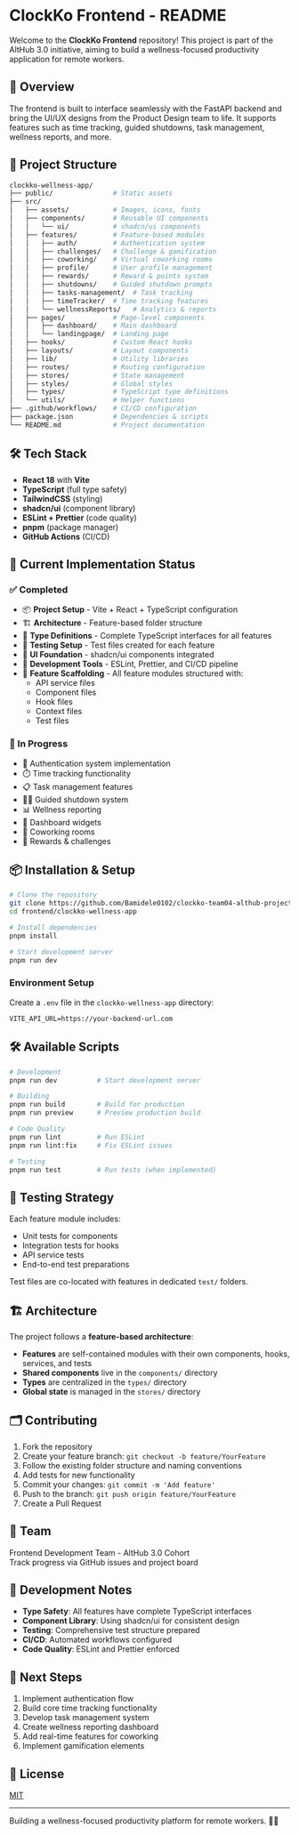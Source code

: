 # ClockKo Frontend - README

Welcome to the **ClockKo Frontend** repository! This project is part of the AltHub 3.0 initiative, aiming to build a wellness-focused productivity application for remote workers.

## 🚀 Overview

The frontend is built to interface seamlessly with the FastAPI backend and bring the UI/UX designs from the Product Design team to life. It supports features such as time tracking, guided shutdowns, task management, wellness reports, and more.

## 📁 Project Structure

```bash
clockko-wellness-app/
├── public/               # Static assets
├── src/
│   ├── assets/           # Images, icons, fonts
│   ├── components/       # Reusable UI components
│   │   └── ui/           # shadcn/ui components
│   ├── features/         # Feature-based modules
│   │   ├── auth/         # Authentication system
│   │   ├── challenges/   # Challenge & gamification
│   │   ├── coworking/    # Virtual coworking rooms
│   │   ├── profile/      # User profile management
│   │   ├── rewards/      # Reward & points system
│   │   ├── shutdowns/    # Guided shutdown prompts
│   │   ├── tasks-management/  # Task tracking
│   │   ├── timeTracker/  # Time tracking features
│   │   └── wellnessReports/   # Analytics & reports
│   ├── pages/            # Page-level components
│   │   ├── dashboard/    # Main dashboard
│   │   └── landingpage/  # Landing page
│   ├── hooks/            # Custom React hooks
│   ├── layouts/          # Layout components
│   ├── lib/              # Utility libraries
│   ├── routes/           # Routing configuration
│   ├── stores/           # State management
│   ├── styles/           # Global styles
│   ├── types/            # TypeScript type definitions
│   └── utils/            # Helper functions
├── .github/workflows/    # CI/CD configuration
├── package.json          # Dependencies & scripts
└── README.md             # Project documentation
```

## 🛠️ Tech Stack

- **React 18** with **Vite**
- **TypeScript** (full type safety)
- **TailwindCSS** (styling)
- **shadcn/ui** (component library)
- **ESLint + Prettier** (code quality)
- **pnpm** (package manager)
- **GitHub Actions** (CI/CD)

## 🧩 Current Implementation Status

### ✅ Completed

- 📦 **Project Setup** - Vite + React + TypeScript configuration
- 🏗️ **Architecture** - Feature-based folder structure
- 📝 **Type Definitions** - Complete TypeScript interfaces for all features
- 🧪 **Testing Setup** - Test files created for each feature
- 🎨 **UI Foundation** - shadcn/ui components integrated
- 🔧 **Development Tools** - ESLint, Prettier, and CI/CD pipeline
- 📁 **Feature Scaffolding** - All feature modules structured with:
  - API service files
  - Component files
  - Hook files
  - Context files
  - Test files

### 🚧 In Progress

- 🔐 Authentication system implementation
- ⏱️ Time tracking functionality
- 📋 Task management features
- 🧘‍♂️ Guided shutdown system
- 📊 Wellness reporting
- 🎯 Dashboard widgets
- 👥 Coworking rooms
- 🎁 Rewards & challenges

## 📦 Installation & Setup

```bash
# Clone the repository
git clone https://github.com/Bamidele0102/clockko-team04-althub-project.git
cd frontend/clockko-wellness-app

# Install dependencies
pnpm install

# Start development server
pnpm run dev
```

### Environment Setup

Create a `.env` file in the `clockko-wellness-app` directory:

```env
VITE_API_URL=https://your-backend-url.com
```

## 🛠️ Available Scripts

```bash
# Development
pnpm run dev          # Start development server

# Building
pnpm run build        # Build for production
pnpm run preview      # Preview production build

# Code Quality
pnpm run lint         # Run ESLint
pnpm run lint:fix     # Fix ESLint issues

# Testing
pnpm run test         # Run tests (when implemented)
```

## 🧪 Testing Strategy

Each feature module includes:

- Unit tests for components
- Integration tests for hooks
- API service tests
- End-to-end test preparations

Test files are co-located with features in dedicated `test/` folders.

## 🏗️ Architecture

The project follows a **feature-based architecture**:

- **Features** are self-contained modules with their own components, hooks, services, and tests
- **Shared components** live in the `components/` directory
- **Types** are centralized in the `types/` directory
- **Global state** is managed in the `stores/` directory

## 🗂️ Contributing

1. Fork the repository
2. Create your feature branch: `git checkout -b feature/YourFeature`
3. Follow the existing folder structure and naming conventions
4. Add tests for new functionality
5. Commit your changes: `git commit -m 'Add feature'`
6. Push to the branch: `git push origin feature/YourFeature`
7. Create a Pull Request

## 👥 Team

Frontend Development Team - AltHub 3.0 Cohort  
Track progress via GitHub issues and project board

## 📌 Development Notes

- **Type Safety**: All features have complete TypeScript interfaces
- **Component Library**: Using shadcn/ui for consistent design
- **Testing**: Comprehensive test structure prepared
- **CI/CD**: Automated workflows configured
- **Code Quality**: ESLint and Prettier enforced

## 🎯 Next Steps

1. Implement authentication flow
2. Build core time tracking functionality
3. Develop task management system
4. Create wellness reporting dashboard
5. Add real-time features for coworking
6. Implement gamification elements

## 📃 License

[MIT](LICENSE)

---

Building a wellness-focused productivity platform for remote workers. 💪🌿
